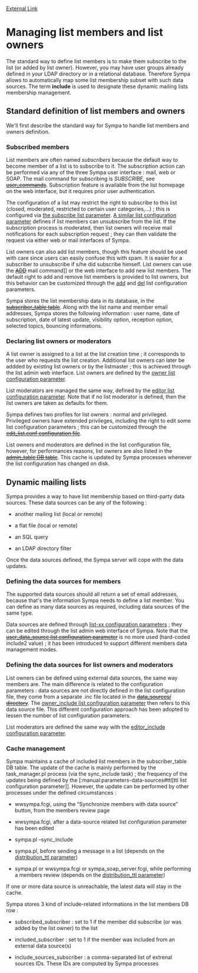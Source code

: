 [External Link](http://example.com)

Managing list members and list owners
=====================================

The standard way to define list members is to make them subscribe to the list (or added by list owner). However, you may have user groups already defined in your LDAP directory or in a relational database. Therefore Sympa allows to automatically map some list membership subset with such data sources. The term **include** is used to designate these dynamic mailing lists membership management.

Standard definition of list members and owners
----------------------------------------------

We'll first describe the standard way for Sympa to handle list members and owners definition.

### Subscribed members

List members are often named *subscribers* because the default way to become member of a list is to subscribe to it. The subscription action can be performed via any of the three Sympa user interface : mail, web or SOAP. The mail command for subscribing is *SUBSCRIBE,* see ~~[user_commands](/manual/sympa-commands#user_commands)~~. Subscription feature is available from the list homepage on the web interface, but it requires prior user authentication.

The configuration of a list may restrict the right to subscribe to this list (closed, moderated, restricted to certain user categories,...) ; this is configured via [the subscribe list parameter](../man/list_config.5.md#subscribe). [A similar list configuration parameter](../man/list_config.5.md#unsubscribe) defines if list members can unsubscribe from the list. If the subscription process is moderated, then list owners will receive mail notifications for each subscription request ; they can then validate the request via either web or mail interfaces of Sympa.

List owners can also add list members, though this feature should be used with care since users can easily confuse this with spam. It is easier for a subscriber to unsubscribe if s/he did subscribe himself. List owners can use the ~~[ADD](/manual/sympa-commands#owner_commands)~~ mail command\]\] or the web interface to add new list members. The default right to add and remove list members is provided to list owners, but this behavior can be customized through the [add](../man/list_config.5.md#add) and [del](../man/list_config.5.md#del) list configuration parameters.

Sympa stores the list membership data in its database, in the ~~[subscriber_table table](/manual/database#database_structure)~~. Along with the list name and member email addresses, Sympa stores the following information : user name, date of subscription, date of latest update, visibility option, reception option, selected topics, bouncing informations.

### Declaring list owners or moderators

A list owner is assigned to a list at the list creation time ; it corresponds to the user who requests the list creation. Additional list owners can later be addded by existing list owners or by the listmaster ; this is achieved through the list admin web interface. List owners are defined by the [owner list configuration parameter](../man/list_config.5.md#owner).

List moderators are managed the same way, defined by the [editor list configuration parameter](../man/list_config.5.md#editor). Note that if no list moderator is defined, then the list owners are taken as defaults for them.

Sympa defines two profiles for list owners : normal and privileged. Privileged owners have extended privileges, including the right to edit some list configuration parameters ; this can be customized through the ~~[edit_list.conf configuration file](list-creation#list_editing)~~.

List owners and moderators are defined in the list configuration file, however, for performances reasons, list owners are also listed in the ~~[admin_table DB table](/manual/database#database_structure)~~. This cache is updated by Sympa processes whenever the list configuration has changed on disk.

Dynamic mailing lists
---------------------

Sympa provides a way to have list membership based on third-party data sources. These data sources can be any of the following :

-   another mailing list (local or remote)

-   a flat file (local or remote)

-   an SQL query

-   an LDAP directory filter

Once the data sources defined, the Sympa server will cope with the data updates.

### Defining the data sources for members

The supported data sources should all return a set of email addresses, because that's the information Sympa needs to define a list member. You can define as many data sources as required, including data sources of the same type.

Data sources are defined through [list-xx configuration parameters](../man/list_config.5.md#data-sources-setup) ; they can be edited through the list admin web interface of Sympa. Note that the ~~[user_data_source list configuration parameter](../man/list_config.5.md#user_data_source)~~ is no more used (hard-coded include2 value) ; it has been introduced to support different members data management modes.

### Defining the data sources for list owners and moderators

List owners can be defined using external data sources, the same way members are. The main difference is related to the configuration parameters : data sources are not directly defined in the list configuration file, they come from a separate .inc file located in the ~~[data_sources/ directory](/manual/list-definition#data_inclusion_file)~~. The [owner_include list configuration parameter](../man/list_config.5.md#owner_include) then refers to this data source file. This different configuration approach has been adopted to lessen the number of list configuration parameters.

List moderators are defined the same way with the [editor_include configuration parameter](../man/list_config.5.md#editor_include).

### Cache management

Sympa maintains a cache of included list members in the subscriber\_table DB table. The update of the cache is mainly performed by the task\_manager.pl process (via the sync\_include task) ; the frequency of the updates being defined by the \[:manual:parameters-data-sources\#ttl\[ttl list configuration parameter\]\]. However, the update can be performed by other processes under the defined circumstances :

-   wwsympa.fcgi, using the “Synchronize members with data source” button, from the members review page

-   wwsympa.fcgi, after a data-source related list configuration parameter has been edited

-   sympa.pl –sync\_include

-   sympa.pl, before sending a message in a list (depends on the [distribution_ttl parameter](../man/list_config.5.md#distribution_ttl))

-   sympa.pl or wwsympa.fcgi or sympa\_soap\_server.fcgi, while performing a members review (depends on the [distribution_ttl parameter](../man/list_config.5.md#distribution_ttl))

If one or more data source is unreachable, the latest data will stay in the cache.

Sympa stores 3 kind of include-related informations in the list members DB row :

-   subscribed\_subscriber : set to 1 if the member did subscribe (or was added by the list owner) to the list

-   included\_subscriber : set to 1 if the member was included from an external data source(s)

-   include\_sources\_subscriber : a comma-separated list of extrenal sources IDs. These IDs are computed by Sympa processes


